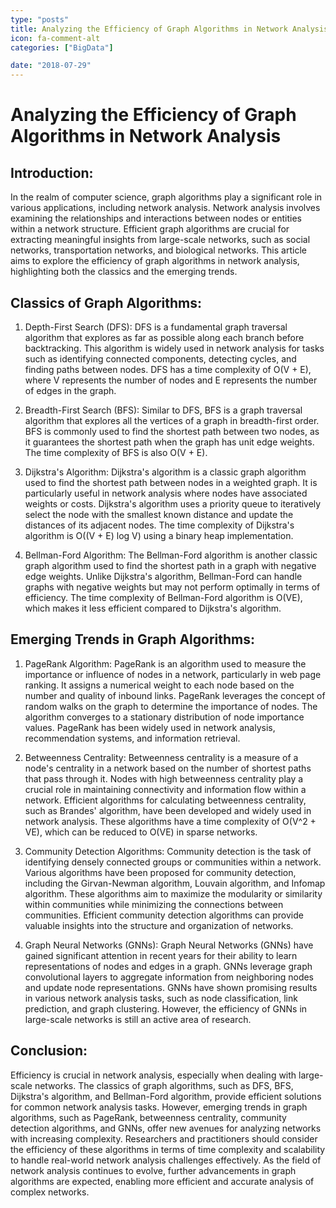 ```yaml
---
type: "posts"
title: Analyzing the Efficiency of Graph Algorithms in Network Analysis
icon: fa-comment-alt
categories: ["BigData"]

date: "2018-07-29"
---
```




# Analyzing the Efficiency of Graph Algorithms in Network Analysis

## Introduction:

In the realm of computer science, graph algorithms play a significant role in various applications, including network analysis. Network analysis involves examining the relationships and interactions between nodes or entities within a network structure. Efficient graph algorithms are crucial for extracting meaningful insights from large-scale networks, such as social networks, transportation networks, and biological networks. This article aims to explore the efficiency of graph algorithms in network analysis, highlighting both the classics and the emerging trends.

## Classics of Graph Algorithms:

1. Depth-First Search (DFS):
DFS is a fundamental graph traversal algorithm that explores as far as possible along each branch before backtracking. This algorithm is widely used in network analysis for tasks such as identifying connected components, detecting cycles, and finding paths between nodes. DFS has a time complexity of O(V + E), where V represents the number of nodes and E represents the number of edges in the graph.

2. Breadth-First Search (BFS):
Similar to DFS, BFS is a graph traversal algorithm that explores all the vertices of a graph in breadth-first order. BFS is commonly used to find the shortest path between two nodes, as it guarantees the shortest path when the graph has unit edge weights. The time complexity of BFS is also O(V + E).

3. Dijkstra's Algorithm:
Dijkstra's algorithm is a classic graph algorithm used to find the shortest path between nodes in a weighted graph. It is particularly useful in network analysis where nodes have associated weights or costs. Dijkstra's algorithm uses a priority queue to iteratively select the node with the smallest known distance and update the distances of its adjacent nodes. The time complexity of Dijkstra's algorithm is O((V + E) log V) using a binary heap implementation.

4. Bellman-Ford Algorithm:
The Bellman-Ford algorithm is another classic graph algorithm used to find the shortest path in a graph with negative edge weights. Unlike Dijkstra's algorithm, Bellman-Ford can handle graphs with negative weights but may not perform optimally in terms of efficiency. The time complexity of Bellman-Ford algorithm is O(VE), which makes it less efficient compared to Dijkstra's algorithm.

## Emerging Trends in Graph Algorithms:

1. PageRank Algorithm:
PageRank is an algorithm used to measure the importance or influence of nodes in a network, particularly in web page ranking. It assigns a numerical weight to each node based on the number and quality of inbound links. PageRank leverages the concept of random walks on the graph to determine the importance of nodes. The algorithm converges to a stationary distribution of node importance values. PageRank has been widely used in network analysis, recommendation systems, and information retrieval.

2. Betweenness Centrality:
Betweenness centrality is a measure of a node's centrality in a network based on the number of shortest paths that pass through it. Nodes with high betweenness centrality play a crucial role in maintaining connectivity and information flow within a network. Efficient algorithms for calculating betweenness centrality, such as Brandes' algorithm, have been developed and widely used in network analysis. These algorithms have a time complexity of O(V^2 + VE), which can be reduced to O(VE) in sparse networks.

3. Community Detection Algorithms:
Community detection is the task of identifying densely connected groups or communities within a network. Various algorithms have been proposed for community detection, including the Girvan-Newman algorithm, Louvain algorithm, and Infomap algorithm. These algorithms aim to maximize the modularity or similarity within communities while minimizing the connections between communities. Efficient community detection algorithms can provide valuable insights into the structure and organization of networks.

4. Graph Neural Networks (GNNs):
Graph Neural Networks (GNNs) have gained significant attention in recent years for their ability to learn representations of nodes and edges in a graph. GNNs leverage graph convolutional layers to aggregate information from neighboring nodes and update node representations. GNNs have shown promising results in various network analysis tasks, such as node classification, link prediction, and graph clustering. However, the efficiency of GNNs in large-scale networks is still an active area of research.

## Conclusion:

Efficiency is crucial in network analysis, especially when dealing with large-scale networks. The classics of graph algorithms, such as DFS, BFS, Dijkstra's algorithm, and Bellman-Ford algorithm, provide efficient solutions for common network analysis tasks. However, emerging trends in graph algorithms, such as PageRank, betweenness centrality, community detection algorithms, and GNNs, offer new avenues for analyzing networks with increasing complexity. Researchers and practitioners should consider the efficiency of these algorithms in terms of time complexity and scalability to handle real-world network analysis challenges effectively. As the field of network analysis continues to evolve, further advancements in graph algorithms are expected, enabling more efficient and accurate analysis of complex networks.